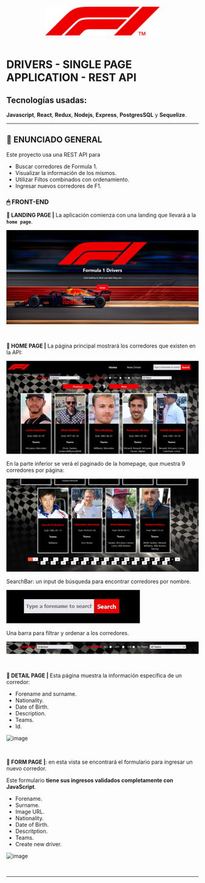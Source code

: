 <div align="center">
<img src="./F1.svg" alt="" style="margin-top: 30px; width: 300px;" />
</div><br />

# DRIVERS - SINGLE PAGE APPLICATION - REST API

##  Tecnologías usadas: 

**Javascript**, **React**, **Redux**, **Nodejs**, **Express**, **PostgresSQL** y **Sequelize**.
<br />

---
## **📖 ENUNCIADO GENERAL**

Este proyecto usa una REST API para 

-  Buscar corredores de Formula 1.
-  Visualizar la información de los mismos.
-  Utilizar Filtos combinados con ordenamiento.
-  Ingresar nuevos corredores de F1.

### **🖱 FRONT-END**

**📍 LANDING PAGE |** La aplicación comienza con una landing que llevará a la **`home page`**.
  
![image](https://github.com/MoniMcI/pi-drivers/blob/main/client/src/assets/landing.png)

<br />

**📍 HOME PAGE |** La página principal mostrará los corredores que existen en la API:

![image](https://github.com/MoniMcI/pi-drivers/blob/main/client/src/assets/homepage.png)

En la parte inferior se verá el paginado de la homepage, que muestra 9 corredores por página:

![image](https://github.com/MoniMcI/pi-drivers/blob/main/client/src/assets/paginado.png)

SearchBar: un input de búsqueda para encontrar corredores por nombre.

![image](https://github.com/MoniMcI/pi-drivers/blob/main/client/src/assets/busqueda.png)

Una barra para filtrar y ordenar a los corredores.

![image](https://github.com/MoniMcI/pi-drivers/blob/main/client/src/assets/filtrado.png)

<br />

**📍 DETAIL PAGE |** Esta página muestra la información específica de un corredor:

-  Forename and surname.
-  Nationality.
-  Date of Birth.
-  Description.
-  Teams.
-  Id.

![image](https://github.com/MoniMcI/pi-drivers/assets/createdriver.png)


<br />

**📍 FORM PAGE |**: en esta vista se encontrará el formulario para ingresar un nuevo corredor.

Este formulario **tiene sus ingresos validados completamente con JavaScript**.

-  Forename.
-  Surname.
-  Image URL.
-  Nationality.
-  Date of Birth.
-  Descritption.
-  Teams.
-  Create new driver.

![image](https://github.com/MoniMcI/pi-drivers/assets/createdriver.png)

<br />

---

